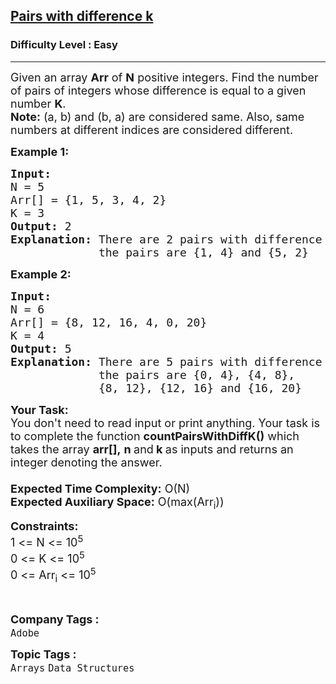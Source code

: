 <h2><a href="https://practice.geeksforgeeks.org/problems/pairs-with-difference-k1713/1">Pairs with difference k</a></h2><h3>Difficulty Level : Easy</h3><hr><div class="problems_problem_content__Xm_eO"><p><span style="font-size:18px">Given an array <strong>Arr</strong> of <strong>N</strong> positive integers. Find the number of pairs of integers whose difference is equal to a given number <strong>K</strong>.<br>
<strong>Note:</strong> (a, b) and (b, a) are considered same. Also, same numbers at different indices are considered different.</span></p>

<p><span style="font-size:18px"><strong>Example 1:</strong></span></p>

<pre><span style="font-size:18px"><strong>Input:</strong> 
N = 5
Arr[] = {1, 5, 3, 4, 2}
K = 3
<strong>Output:</strong> 2
<strong>Explanation:</strong> There are 2 pairs with difference 3, 
&nbsp;            the pairs are {1, 4} and {5, 2} </span></pre>

<p><span style="font-size:18px"><strong>Example 2:</strong></span></p>

<pre><span style="font-size:18px"><strong>Input:</strong> 
N = 6
Arr[] = {8, 12, 16, 4, 0, 20}
K = 4
<strong>Output:</strong> 5
<strong>Explanation:</strong> There are 5 pairs with difference 4, 
&nbsp;            the pairs are {0, 4}, {4, 8}, 
             {8, 12}, {12, 16} and {16, 20} </span></pre>

<p><span style="font-size:18px"><strong>Your Task:&nbsp;&nbsp;</strong><br>
You don't need to read input or print anything. Your task is to complete the function&nbsp;<strong>countPairsWithDiffK()</strong>&nbsp;which takes the array&nbsp;<strong>arr[],</strong>&nbsp;<strong>n </strong>and<strong> k</strong><strong>&nbsp;</strong>as inputs and returns an integer denoting&nbsp;the answer.<br>
<br>
<strong>Expected Time Complexity:</strong>&nbsp;O(N)<br>
<strong>Expected Auxiliary Space:</strong>&nbsp;O(max(Arr<sub>i</sub>))</span></p>

<p><span style="font-size:18px"><strong>Constraints:</strong><br>
1 &lt;= N &lt;= 10<sup>5</sup><br>
0 &lt;= K &lt;= 10<sup>5</sup><br>
0 &lt;= Arr<sub>i</sub> &lt;= 10<sup>5</sup></span></p>

<p>&nbsp;</p>
</div><p><span style=font-size:18px><strong>Company Tags : </strong><br><code>Adobe</code>&nbsp;<br><p><span style=font-size:18px><strong>Topic Tags : </strong><br><code>Arrays</code>&nbsp;<code>Data Structures</code>&nbsp;